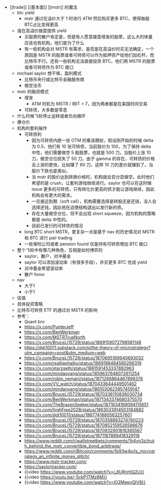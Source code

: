 - [[trade]] [[基本面]] [[mstr]] 的魔法
	- btc yield
		- mstr 通过在溢价大于 1 时进行 ATM 然后购买更多 BTC，使得每股BTC占比变得更高
	- 谁在高溢价接盘提供 yield
		- 买股票的散户肯定是，但是有人愿意接盘增发的股票，这么大的体量应该也有机构，他们是为了什么
		- 有一些机构会对 MSTR 有需求，是否是在高溢价时买无法确定，一个原因是 MSTR 的股票或者可转债可以作为抵押资产给他们加杠杆，而比特币不行。还有一些机构无法直接投资 BTC，他们用 MSTR 的股票或者可转债作为 BTC 敞口
	- michael saylor 想干嘛，盈利模式
		- 比特币央行或比特币金融服务商
		- 做空法币
	- mstr 的融资模式
		- 增发
			- ATM 时机为 MSTR / IBIT = 7，因为两者都是在美国时间交易
		- 可转债，大多数是零息
	- 什么时候飞轮停止运转或者负向循环
	- 爆仓价
	- 机构的套利操作
		- 可转债利
			- 因为可转债内嵌一张 OTM 的看涨期权，假设刚开始的时候 delta 为 0.5，他们有 10 张可转债，当前股价为 100，为了保持 delta 中性，他们需要做空 5 股股票，也就是 500 刀。当股价上涨 10 刀，做空仓位损失了 50 刀。由于 gamma 的存在，可转债的价格会上涨的更快，比如赚了 60 刀，这样 10 刀的差价就赚到了。当股价下跌也是类似，
			- 当 mstr 的股价达到转换价格时，机构就会百分百做空，此时他们希望的是 crush，让套利游戏继续进行。saylor 也可以在这时候 issue 更多的可转债，只有转化价更高的债才能让游戏继续，因此机构会有更大的需求。
			- 一旦接近到期（soft call），机构需要选择是转股还是还钱，没人会选择还钱，因此他在迫使结构退出以发行新的债。
			- 存在大量做空仓位，但不会出现 short squeeze，因为机构的策略都是 delta 中性的。
			- 目前已发行的可转债的情况
		- long BTC short MSTR，更复杂一点是基于 nav 的历史情况对 MSTR 和 BTC 进行 pair trading
		- 一些保险公司或者 pension found 仅是持有可转债增加 BTC 敞口
	- 整个飞轮中有哪几种角色，互相是如何博弈的
		- saylor，散户，对冲基金
		- saylor 可以添加波动率（有很多手段），并买更多 BTC 完成 yield
		- 对冲基金希望波动率
		- 散户 fomo
	- nav
		- 大于1
		- 小于1
	- 估值
	- 具体投资策略
	- 比特币可转债 ETF 的通过对 MSTR 的影响
	- 参考：
		- Quant bro
		- https://x.com/PunterJeff
		- https://x.com/BenWerkman
		- https://x.com/MSTRTrueNorth
		- https://x.com/BruceLi15729/status/1869159072798581148
		- https://dgt10011.substack.com/p/the-theory-of-microstrategy?utm_campaign=post&utm_medium=web
		- https://x.com/BruceLi15729/status/1870695169940693032
		- https://x.com/realliaohaibo/status/1869198484580266319
		- https://x.com/starzqeth/status/1861591453337882963
		- https://x.com/mindaoyang/status/1859637646072611254
		- https://x.com/robin_nemani/status/1871268864467898376
		- https://x.com/VV_watch/status/1870433644449501462
		- https://x.com/mindaoyang/status/1861030623957459147
		- https://x.com/BruceLi15729/status/1870336110838030734
		- https://x.com/BenWerkman/status/1871343374680375570
		- https://x.com/TheBrazenSeeker/status/1871634169094115651
		- https://x.com/highFree2028/status/1863533914503184882
		- https://x.com/dgt10011/status/1867741880563257601
		- https://x.com/BruceLi15729/status/1870358883274760223
		- https://x.com/BruceLi15729/status/1870852159526596676
		- https://x.com/BruceLi15729/status/1870932901816385567
		- https://x.com/BruceLi15729/status/1871187899418329118
		- https://www.reddit.com/r/wallstreetbets/comments/1h4yn3z/truth_behind_the_mstr_convertible_bond_arbitrage/
		- https://www.reddit.com/r/Bitcoin/comments/1b93w4p/is_microstrategy_an_infinite_money_glitch/
		- https://www.mstr-tracker.com/
		- https://saylortracker.com/
		- {{video https://www.youtube.com/watch?v=j_6URnhtQ2U}}
		- {{video https://youtu.be/-5ckP1TMz6M}}
		- {{video https://www.youtube.com/watch?v=lO2MeeoQIV8}}